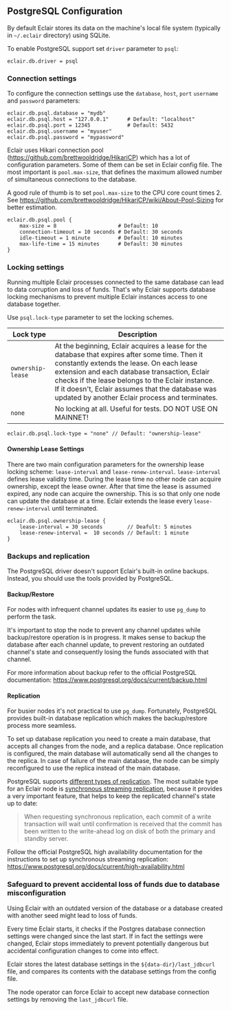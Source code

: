 ## PostgreSQL Configuration

By default Eclair stores its data on the machine's local file system (typically in `~/.eclair` directory) using SQLite. 

To enable PostgreSQL support set `driver` parameter to `psql`:

```
eclair.db.driver = psql
```

### Connection settings

To configure the connection settings use the `database`, `host`, `port` `username` and `password` parameters:

```
eclair.db.psql.database = "mydb"
eclair.db.psql.host = "127.0.0.1"      # Default: "localhost"
eclair.db.psql.port = 12345            # Default: 5432
eclair.db.psql.username = "myuser"
eclair.db.psql.password = "mypassword"
```

Eclair uses Hikari connection pool (https://github.com/brettwooldridge/HikariCP) which has a lot of configuration 
parameters. Some of them can be set in Eclair config file. The most important is `pool.max-size`, that defines the maximum 
allowed number of simultaneous connections to the database. 

A good rule of thumb is to set `pool.max-size` to the CPU core count times 2. 
See https://github.com/brettwooldridge/HikariCP/wiki/About-Pool-Sizing for better estimation. 

```    
eclair.db.psql.pool {
    max-size = 8                    # Default: 10
    connection-timeout = 10 seconds # Default: 30 seconds
    idle-timeout = 1 minute         # Default: 10 minutes
    max-life-time = 15 minutes      # Default: 30 minutes
}
```

### Locking settings
 
Running multiple Eclair processes connected to the same database can lead to data corruption and loss of funds. 
That's why Eclair supports database locking mechanisms to prevent multiple Eclair instances access to one database together. 

Use `psql.lock-type` parameter to set the locking schemes.

 Lock type | Description 
---|---
`ownership-lease` | At the beginning, Eclair acquires a lease for the database that expires after some time. Then it constantly extends the lease. On each lease extension and each database transaction, Eclair checks if the lease belongs to the Eclair instance. If it doesn't, Eclair assumes that the database was updated by another Eclair process and terminates.      
`none` | No locking at all. Useful for tests. DO NOT USE ON MAINNET! 

```
eclair.db.psql.lock-type = "none" // Default: "ownership-lease"
```

#### Ownership Lease Settings

There are two main configuration parameters for the ownership lease locking scheme: `lease-interval` and `lease-renew-interval`.
`lease-interval` defines lease validity time. During the lease time no other node can acquire ownership, except the lease owner.
After that time the lease is assumed expired, any node can acquire the ownership. This is so that only one node can update the database 
at a time. Eclair extends the lease every `lease-renew-interval` until terminated.  

```
eclair.db.psql.ownership-lease {
    lease-interval = 30 seconds        // Deafult: 5 minutes
    lease-renew-interval =  10 seconds // Default: 1 minute
}
```

### Backups and replication

The PostgreSQL driver doesn't support Eclair's built-in online backups. Instead, you should use the tools provided
by PostgreSQL.

#### Backup/Restore

For nodes with infrequent channel updates its easier to use `pg_dump` to perform the task. 

It's important to stop the node to prevent any channel updates while backup/restore operation is in progress. It makes
sense to backup the database after each channel update, to prevent restoring an outdated channel's state and consequently 
losing the funds associated with that channel.

For more information about backup refer to the official PostgreSQL documentation: https://www.postgresql.org/docs/current/backup.html

#### Replication

For busier nodes it's not practical to use `pg_dump`. Fortunately, PostgreSQL provides built-in database replication which makes the backup/restore process more seamless.

To set up database replication you need to create a main database, that accepts all changes from the node, and a replica database. 
Once replication is configured, the main database will automatically send all the changes to the replica. 
In case of failure of the main database, the node can be simply reconfigured to use the replica instead of the main database.

PostgreSQL supports [different types of replication](https://www.postgresql.org/docs/current/different-replication-solutions.html). 
The most suitable type for an Eclair node is [synchronous streaming replication](https://www.postgresql.org/docs/current/warm-standby.html#SYNCHRONOUS-REPLICATION), 
because it provides a very important feature, that helps to keep the replicated channel's state up to date:  

> When requesting synchronous replication, each commit of a write transaction will wait until confirmation is received that the commit has been written to the write-ahead log on disk of both the primary and standby server.  

Follow the official PostgreSQL high availability documentation for the instructions to set up synchronous streaming replication: https://www.postgresql.org/docs/current/high-availability.html  

### Safeguard to prevent accidental loss of funds due to database misconfiguration

Using Eclair with an outdated version of the database or a database created with another seed might lead to loss of funds.

Every time Eclair starts, it checks if the Postgres database connection settings were changed since the last start. 
If in fact the settings were changed, Eclair stops immediately to prevent potentially dangerous 
but accidental configuration changes to come into effect.

Eclair stores the latest database settings in the `${data-dir}/last_jdbcurl` file, and compares its contents with the database settings from the config file. 

The node operator can force Eclair to accept new database 
connection settings by removing the `last_jdbcurl` file. 
    
